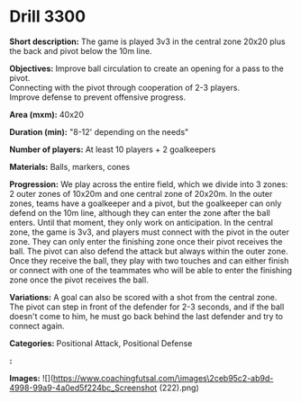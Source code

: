 # Drill 3300

**Short description:**
The game is played 3v3 in the central zone 20x20 plus the back and pivot below the 10m line.

**Objectives:**
Improve ball circulation to create an opening for a pass to the pivot.  
Connecting with the pivot through cooperation of 2-3 players.  
Improve defense to prevent offensive progress.

**Area (mxm):**
40x20

**Duration (min):**
"8-12' depending on the needs"

**Number of players:**
At least 10 players + 2 goalkeepers

**Materials:**
Balls, markers, cones

**Progression:**
We play across the entire field, which we divide into 3 zones: 2 outer zones of 10x20m and one central zone of 20x20m. In the outer zones, teams have a goalkeeper and a pivot, but the goalkeeper can only defend on the 10m line, although they can enter the zone after the ball enters. Until that moment, they only work on anticipation. In the central zone, the game is 3v3, and players must connect with the pivot in the outer zone. They can only enter the finishing zone once their pivot receives the ball. The pivot can also defend the attack but always within the outer zone. Once they receive the ball, they play with two touches and can either finish or connect with one of the teammates who will be able to enter the finishing zone once the pivot receives the ball.

**Variations:**
A goal can also be scored with a shot from the central zone. The pivot can step in front of the defender for 2-3 seconds, and if the ball doesn't come to him, he must go back behind the last defender and try to connect again.

**Categories:**
Positional Attack, Positional Defense

**:**


**Images:**
![](https://www.coachingfutsal.com/\images\2ceb95c2-ab9d-4998-99a9-4a0ed5f224bc_Screenshot (222).png)

